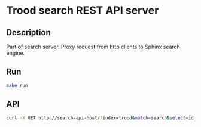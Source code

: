 # Trood search REST API server

## Description

Part of search server. Proxy request from http clients to Sphinx search engine.

## Run

```bash
make run
```

## API

```bash
curl -X GET http://search-api-host/?index=trood&match=search&select=id,title,product&group=product,order_by=id desc,limit=5
```
